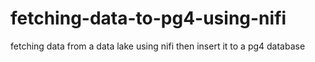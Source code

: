 # fetching-data-to-pg4-using-nifi
fetching data from a data lake using nifi then insert it to a pg4 database
